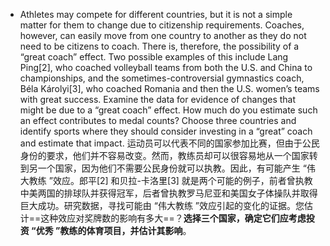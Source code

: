 - Athletes may compete for different countries, but it is not a simple matter for them to change due to citizenship requirements. Coaches, however, can easily move from one country to another as they do not need to be citizens to coach. There is, therefore, the possibility of a “great coach” effect. Two possible examples of this include Lang Ping[2], who coached volleyball teams from both the U.S. and China to championships, and the sometimes-controversial gymnastics coach, Béla Károlyi[3], who coached Romania and then the U.S. women’s teams with great success. Examine the data for evidence of changes that might be due to a “great coach” effect. How much do you estimate such an effect contributes to medal counts? Choose three countries and identify sports where they should consider investing in a “great” coach and estimate that impact.
	运动员可以代表不同的国家参加比赛，但由于公民身份的要求，他们并不容易改变。然而，教练员却可以很容易地从一个国家转到另一个国家，因为他们不需要公民身份就可以执教。因此，有可能产生 “伟大教练 ”效应。郎平[2] 和贝拉-卡洛里[3] 就是两个可能的例子，前者曾执教中美两国的排球队并获得冠军，后者曾执教罗马尼亚和美国女子体操队并取得巨大成功。研究数据，寻找可能由 “伟大教练 ”效应引起的变化的证据。您估计==这种效应对奖牌数的影响有多大==？**选择三个国家，确定它们应考虑投资 “优秀 ”教练的体育项目，并估计其影响**。

